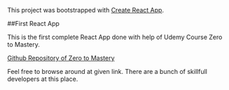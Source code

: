 This project was bootstrapped with [Create React App](https://github.com/facebookincubator/create-react-app).

##First React App

This is the first complete React App done with help of Udemy Course Zero to Mastery.

[Github Repository of Zero to Mastery](https://github.com/zero-to-mastery)

Feel free to browse around at given link. There are a bunch of skillfull developers at this place. 
